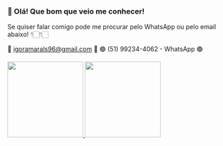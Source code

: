 ### 👋 Olá! Que bom que veio me conhecer!

 Se quiser falar comigo pode me procurar pelo WhatsApp ou pelo email abaixo! 👇🏻👇🏻

 📧 igoramarals96@gmail.com 📧
 🟢 (51) 99234-4062 - WhatsApp 🟢
<div>
  
  <a href="https://github.com/WhiteMoscou">
  <img height="170em" margin="0" padding="0" border-radius="0" src="https://github-readme-stats.vercel.app/api?username=WhiteMoscou&show_icons=true&theme=tokyonight">
  <img height="170em" margin="0" padding="0" border-radius="0" src="https://github-readme-stats.vercel.app/api/top-langs/?username=WhiteMoscou&layout=compact&theme=tokyonight">
</div>
